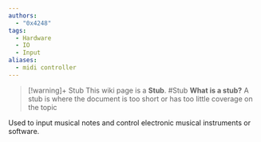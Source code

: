 ```yaml
---
authors: 
  - "0x4248"
tags:
  - Hardware
  - IO
  - Input
aliases:
  - midi controller
---
```

> [!warning]+ Stub
> This wiki page is a **Stub**.
> #Stub 
> **What is a stub?**
> A stub is where the document is too short or has too little coverage on the topic

Used to input musical notes and control electronic musical instruments or software.